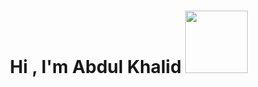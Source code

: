 
<h1 align="center"><b>Hi , I'm Abdul Khalid </b><img src="https://media1.tenor.com/images/78f4ba22ee6ba5f15c92bec8d183aeb2/tenor.gif?itemid=5526217" width="100"></h1>
<!--
**jessec01/jessec01** is a ✨ _special_ ✨ repository because its `README.md` (this file) appears on your GitHub profile.

Here are some ideas to get you started:

- 🔭 I’m currently working on ...
- 🌱 I’m currently learning ...
- 👯 I’m looking to collaborate on ...
- 🤔 I’m looking for help with ...
- 💬 Ask me about ...
- 📫 How to reach me: ...
- 😄 Pronouns: ...
- ⚡ Fun fact: ...
-->
